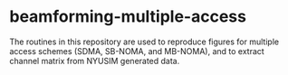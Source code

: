 # beamforming-multiple-access
The routines in this repository are used to reproduce figures for multiple access schemes (SDMA, SB-NOMA, and MB-NOMA), and to extract channel matrix from NYUSIM generated data.